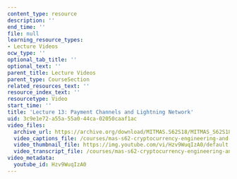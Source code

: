 ```yaml
---
content_type: resource
description: ''
end_time: ''
file: null
learning_resource_types:
- Lecture Videos
ocw_type: ''
optional_tab_title: ''
optional_text: ''
parent_title: Lecture Videos
parent_type: CourseSection
related_resources_text: ''
resource_index_text: ''
resourcetype: Video
start_time: ''
title: 'Lecture 13: Payment Channels and Lightning Network'
uid: 3c9e1e72-a55a-55a0-44ca-02050caaf1ac
video_files:
  archive_url: https://archive.org/download/MITMAS.S62S18/MITMAS_S62S18_lec13_300k.mp4
  video_captions_file: /courses/mas-s62-cryptocurrency-engineering-and-design-spring-2018/96e98c804cc15b0a92df13614b704aa8_Hzv9WuqIzA0.vtt
  video_thumbnail_file: https://img.youtube.com/vi/Hzv9WuqIzA0/default.jpg
  video_transcript_file: /courses/mas-s62-cryptocurrency-engineering-and-design-spring-2018/a795fbc74d9a513065751203411d7a54_Hzv9WuqIzA0.pdf
video_metadata:
  youtube_id: Hzv9WuqIzA0
---
```

